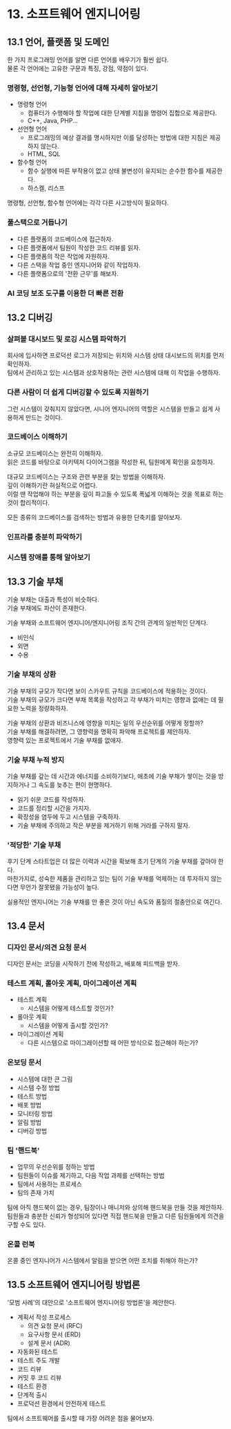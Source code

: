 # 13. 소프트웨어 엔지니어링

## 13.1 언어, 플랫폼 및 도메인

한 가지 프로그래밍 언어를 알면 다른 언어를 배우기가 훨씬 쉽다.  
물론 각 언어에는 고유한 구문과 특징, 강점, 약점이 있다.  

### 명령형, 선언형, 기능형 언어에 대해 자세히 알아보기

- 명령형 언어
  - 컴퓨터가 수행해야 할 작업에 대한 단계별 지침을 명령어 집합으로 제공한다.
  - C++, Java, PHP...
- 선언형 언어
  - 프로그래밍의 예상 결과를 명시하지만 이를 달성하는 방법에 대한 지침은 제공하지 않는다.
  - HTML, SQL
- 함수형 언어
  - 함수 실행에 따른 부작용이 없고 상태 불변성이 유지되는 순수한 함수를 제공한다.
  - 하스켈, 리스프

명령형, 선언형, 함수형 언어에는 각각 다른 사고방식이 필요하다.  


### 풀스택으로 거듭나기

- 다른 플랫폼의 코드베이스에 접근하자.
- 다른 플랫폼에서 팀원이 작성한 코드 리뷰를 읽자.
- 다른 플랫폼의 작은 작업에 자원하자.
- 다른 스택을 작업 중인 엔지니어와 같이 작업하자.
- 다른 플랫폼으로의 '전환 근무'를 해보자.


### AI 코딩 보조 도구를 이용한 더 빠른 전환


## 13.2 디버깅

### 살펴볼 대시보드 및 로깅 시스템 파악하기

회사에 입사하면 프로덕션 로그가 저장되는 위치와 시스템 상태 대시보드의 위치를 먼저 확인하자.  
팀에서 관리하고 있는 시스템과 상호작용하는 관련 시스템에 대해 이 작업을 수행하자.  


### 다른 사람이 더 쉽게 디버깅할 수 있도록 지원하기

그런 시스템이 갖춰지지 않았다면, 시니어 엔지니어의 역할은 시스템을 만들고 쉽게 사용하게 만드는 것이다.  


### 코드베이스 이해하기

소규모 코드베이스는 완전히 이해하자.  
읽은 코드를 바탕으로 아키텍처 다이어그램을 작성한 뒤, 팀원에게 확인을 요청하자.  

대규모 코드베이스는 구조와 관련 부분을 찾는 방법을 이해하자.  
깊이 이해하기란 혀실적으로 어렵다.  
이럴 땐 작업해야 하는 부분을 깊이 파고들 수 있도록 폭넓게 이해하는 것을 목표로 하는 것이 합리적이다.  

모든 종류의 코드베이스를 검색하는 방법과 유용한 단축키를 알아보자.  


### 인프라를 충분히 파악하기

### 시스템 장애를 통해 알아보기


## 13.3 기술 부채

기술 부채는 대출과 특성이 비슷하다.  
기술 부채에도 파산이 존재한다.  

기술 부채와 소프트웨어 엔지니어/엔지니어링 조직 간의 관계의 일반적인 단계다.  
- 비인식
- 외면
- 수용


### 기술 부채의 상환

기술 부채의 규모가 작다면 보이 스카우트 규칙을 코드베이스에 적용하는 것이다.  
기술 부채의 규모가 크다면 부채 목록을 작성하고 각 부채가 미치는 영향과 없애는 데 필요한 노력을 정량화하자.  

기술 부채의 상환과 비즈니스에 영향을 미치는 일의 우선순위를 어떻게 정할까?  
기술 부채를 해결하려면, 그 영향력을 명확히 파악해 프로젝트를 제안하자.  
영향력 있는 프로젝트에서 기술 부채를 없애자.  


### 기술 부채 누적 방지

기술 부채를 갚는 데 시간과 에너지를 소비하기보다, 애초에 기술 부채가 쌓이는 것을 방지하거나 그 속도를 늦추는 편이 현명하다.  
- 읽기 쉬운 코드를 작성하자.
- 코드를 정리할 시간을 가지자.
- 확장성을 염두에 두고 시스템을 구축하자.
- 기술 부채에 주의하고 작은 부분을 제거하기 위해 거라를 구하지 말자.


### '적당한' 기술 부채

후기 단계 스타트업은 더 많은 이력과 시간을 확보해 초기 단계의 기술 부채를 갚아야 한다.  
마찬가지로, 성숙한 제품을 관리하고 있는 팀이 기술 부채를 억제하는 데 투자하지 않는다면 무언가 잘못됐을 가능성이 높다.  

실용적인 엔지니어는 기술 부채를 안 좋은 것이 아닌 속도와 품질의 절충안으로 여긴다.  


## 13.4 문서

### 디자인 문서/의견 요청 문서

디자인 문서는 코딩을 시작하기 전에 작성하고, 배포해 피드백을 받자.  


### 테스트 계획, 롤아웃 계획, 마이그레이션 계획

- 테스트 계획
  - 시스템을 어떻게 테스트할 것인가?
- 롤아웃 계획
  - 시스템을 어떻게 출시할 것인가?
- 마이그레이션 계획
  - 다른 시스템으로 마이그레이션할 때 어떤 방식으로 접근해야 하는가?


### 온보딩 문서

- 시스템에 대한 큰 그림
- 시스템 수정 방법
- 테스트 방법
- 배포 방법
- 모니터링 방법
- 알림 방법
- 디버깅 방법


### 팀 '핸드북'

- 업무의 우선순위를 정하는 방법
- 팀원들이 이슈를 제기하고, 다음 작업 과제를 선택하는 방법
- 팀에서 사용하는 프로세스
- 팀의 존재 가치

팀에 아직 핸드북이 없는 경우, 팀장이나 매니저와 상의해 핸드북을 만들 것을 제안하자.  
팀원들과 충분한 신뢰가 형성되어 있다면 직접 핸드북을 만들고 다른 팀원들에게 의견을 구할 수도 있다.  


### 온콜 런북

온콜 중인 엔지니어가 시스템에서 알림을 받으면 어떤 조치를 취해야 하는가?


## 13.5 소프트웨어 엔지니어링 방법론

'모범 사례'의 대안으로 '소프트웨어 엔지니어링 방법론'을 제안한다.  

- 계획서 작성 프로세스
  - 의견 요청 문서 (RFC)
  - 요구사항 문서 (ERD)
  - 설계 문서 (ADR)
- 자동화된 테스트
- 테스트 주도 개발
- 코드 리뷰
- 커밋 후 코드 리뷰
- 테스트 환경
- 단계적 출시
- 프로덕션 환경에서 안전하게 테스트

팀에서 소프트웨어를 출시할 때 가장 어려운 점을 물어보자.  



